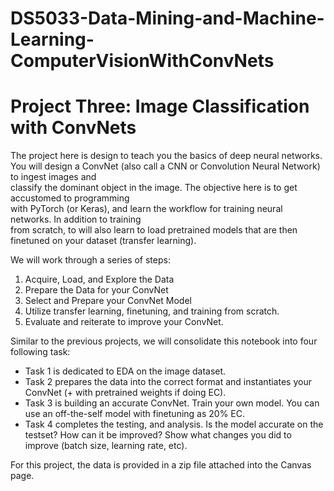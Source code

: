 # DS5033-Data-Mining-and-Machine-Learning-ComputerVisionWithConvNets

# Project Three: Image Classification with ConvNets

The project here is design to teach you the basics of deep neural networks.  
You will design a ConvNet (also call a CNN or Convolution Neural Network) to ingest images and  
classify the dominant object in the image. The objective here is to get accustomed to programming  
with PyTorch (or Keras), and learn the workflow for training neural networks. In addition to training  
from scratch, to will also learn to load pretrained models that are then finetuned on your dataset (transfer learning).  


We will work through a series of steps:
1. Acquire, Load, and Explore the Data
2. Prepare the Data for your ConvNet
3. Select and Prepare your ConvNet Model
4. Utilize transfer learning, finetuning, and training from scratch.
5. Evaluate and reiterate to improve your ConvNet.

Similar to the previous projects, we will consolidate this notebook into four following task:

* Task 1 is dedicated to EDA on the image dataset.
* Task 2 prepares the data into the correct format and instantiates your ConvNet (+ with pretrained weights if doing EC).
* Task 3 is building an accurate ConvNet. Train your own model. You can use an off-the-self model with finetuning as 20% EC.
* Task 4 completes the testing, and analysis. Is the model accurate on the testset? How can it be improved? Show what changes you did to improve (batch size, learning rate, etc).

For this project, the data is provided in a zip file attached into the Canvas page.
